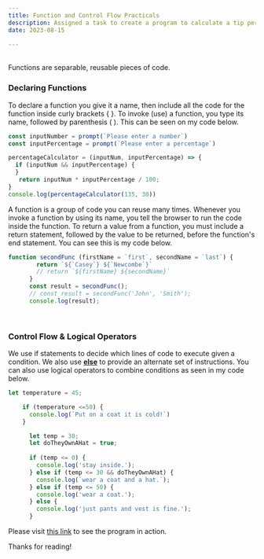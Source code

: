 ```yaml
---
title: Function and Control Flow Practicals
description: Assigned a task to create a program to calculate a tip percentage.
date: 2023-08-15

---
```

<br>
 Functions are separable, reusable pieces of code. 
<br>

 ### Declaring Functions

 To declare a function you give it a name, then include all the code for the function inside curly brackets { }. To invoke (use) a function, you type its name, followed by parenthesis ( ). This can be seen on my code below.

```js
const inputNumber = prompt(`Please enter a number`)
const inputPercentage = prompt(`Please enter a percentage`)

percentageCalculator = (inputNum, inputPercentage) => {
  if (inputNum && inputPercentage) {  
  }
   return inputNum * inputPercentage / 100;
}
console.log(percentageCalculator(135, 30))
```
A function is a group of code you can reuse many times. Whenever you invoke a function by using its name, you tell the browser to run the code inside the function. To return a value from a function, you must include a return statement, followed by the value to be returned, before the function's end statement. You can see this is my code below.

```js
function secondFunc (firstName = `first`, secondName = `last`) {
        return `${`Casey`} ${`Newcombe`}` 
        // return `${firstName} ${secondName}`
      } 
      const result = secondFunc();
      // const result = secondFunc('John', 'Smith');
      console.log(result);
``` 

<br>

### Control Flow & Logical Operators

We use if statements to decide which lines of code to execute given a condition. We also use <u><b>else</b></u> to provide an alternate set of instructions. You can also use logical operators to combine conditions as seen in my code below.

```js
let temperature = 45;

    if (temperature <=50) {
      console.log(`Put on a coat it is cold!`)
    }

      let temp = 30;
      let doTheyOwnAHat = true;
      
      if (temp <= 0) {
        console.log('stay inside.');
      } else if (temp <= 30 && doTheyOwnAHat) {
        console.log(`wear a coat and a hat.`);
      } else if (temp <= 50) {
        console.log('wear a coat.');
      } else {
        console.log('just pants and vest is fine.');
      } 
```
Please visit [this link](https://codepen.io/Kcboyy/pen/XWyLVRw) to see the program in action.

Thanks for reading!
